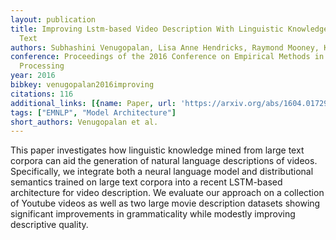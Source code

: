 ```yaml
---
layout: publication
title: Improving Lstm-based Video Description With Linguistic Knowledge Mined From
  Text
authors: Subhashini Venugopalan, Lisa Anne Hendricks, Raymond Mooney, Kate Saenko
conference: Proceedings of the 2016 Conference on Empirical Methods in Natural Language
  Processing
year: 2016
bibkey: venugopalan2016improving
citations: 116
additional_links: [{name: Paper, url: 'https://arxiv.org/abs/1604.01729'}]
tags: ["EMNLP", "Model Architecture"]
short_authors: Venugopalan et al.
---
```

This paper investigates how linguistic knowledge mined from large text
corpora can aid the generation of natural language descriptions of videos.
Specifically, we integrate both a neural language model and distributional
semantics trained on large text corpora into a recent LSTM-based architecture
for video description. We evaluate our approach on a collection of Youtube
videos as well as two large movie description datasets showing significant
improvements in grammaticality while modestly improving descriptive quality.